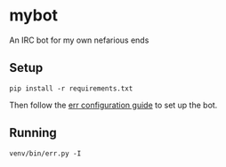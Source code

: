 mybot
=====

An IRC bot for my own nefarious ends

## Setup

    pip install -r requirements.txt

Then follow the [err configuration guide][guide] to set up the bot.

## Running

    venv/bin/err.py -I

[guide]: http://gbin.github.io/err/user_guide/setup/#configuration
